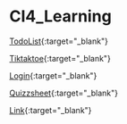 # CI4_Learning
 
[TodoList](http://localhost/development/practice/CI4_Learning/CI4_TodoList/public/){:target="_blank"}

[Tiktaktoe](http://localhost/development/practice/CI4_Learning/CI4_Tiktaktoe/public/){:target="_blank"}

[Login](http://localhost/development/practice/CI4_Learning/CI4_Login/public/){:target="_blank"}

[Quizzsheet](http://localhost/development/practice/CI4_Learning/CI4_Quizzsheet/public/){:target="_blank"}

[Link](https://example.com){:target="_blank"}
